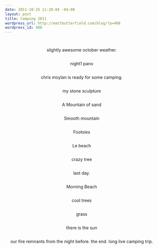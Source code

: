 ```yaml
--- 
date: 2011-10-25 11:20:04 -04:00
layout: post
title: Camping 2011
wordpress_url: http://mattbutterfield.com/blog/?p=408
wordpress_id: 408
---
```

<p style="text-align: center;"><img src="http://i.imgur.com/KHgcR.jpg" alt="" /></p>
<p style="text-align: center;"> </p>



<p style="text-align: center;"><img src="http://i.imgur.com/BWYmw.jpg" alt="" /></p>
<p style="text-align: center;">slightly awesome october weather.</p>



<p style="text-align: center;"><img src="http://i.imgur.com/5euK7.jpg" alt="" /></p>
<p style="text-align: center;">night1 pano</p>



<p style="text-align: center;"><img src="http://i.imgur.com/omN5E.jpg" alt="" /></p>
<p style="text-align: center;">chris moylan is ready for some camping.</p>



<p style="text-align: center;"><img src="http://i.imgur.com/hePGP.jpg" alt="" /></p>
<p style="text-align: center;">my stone sculpture</p>



<p style="text-align: center;"><img src="http://i.imgur.com/LeXm6.jpg" alt="" /></p>
<p style="text-align: center;">A Mountain of sand</p>



<p style="text-align: center;"><img src="http://i.imgur.com/Fiky0.jpg" alt="" /></p>
<p style="text-align: center;">Smooth mountain</p>



<p style="text-align: center;"><img src="http://i.imgur.com/AOMTa.jpg" alt="" /></p>
<p style="text-align: center;">Footsies</p>



<p style="text-align: center;"><img src="http://i.imgur.com/SCzFO.jpg" alt="" /></p>
<p style="text-align: center;">Le beach</p>



<p style="text-align: center;"><img src="http://i.imgur.com/OTL62.jpg" alt="" /></p>
<p style="text-align: center;">crazy tree</p>



<p style="text-align: center;"><img src="http://i.imgur.com/9XMUJ.jpg" alt="" /></p>
<p style="text-align: center;">last day.</p>



<p style="text-align: center;"><img src="http://i.imgur.com/TrypT.jpg" alt="" /></p>
<p style="text-align: center;">Morning Beach</p>



<p style="text-align: center;"><img src="http://i.imgur.com/MjSJ4.jpg" alt="" /></p>
<p style="text-align: center;">cool trees</p>



<p style="text-align: center;"><img src="http://i.imgur.com/Tw2HY.jpg" alt="" /></p>
<p style="text-align: center;">grass</p>



<p style="text-align: center;"><img src="http://i.imgur.com/zUqIP.jpg" alt="" /></p>
<p style="text-align: center;">there is the sun</p>



<p style="text-align: center;"><img src="http://i.imgur.com/xF21V.jpg" alt="" /></p>
<p style="text-align: center;">our fire remnants from the night before.  the end.  long live camping trip.</p>

